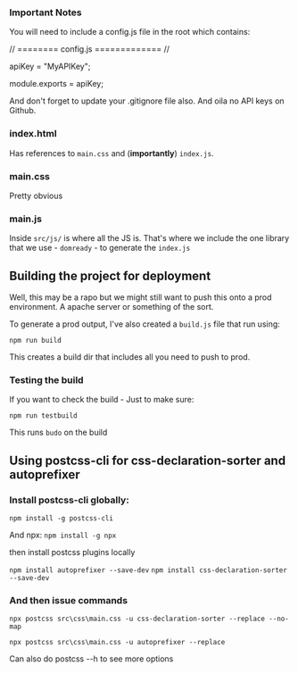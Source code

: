 ### Important Notes
You will need to include a config.js file in the root which contains:

// ======== config.js ============= //

apiKey = "MyAPIKey";

module.exports = apiKey;

And don't forget to update your .gitignore file also. And oila no 
API keys on Github.

### index.html
Has references to `main.css` and (**importantly**) `index.js`.

### main.css
Pretty obvious

### main.js
Inside `src/js/` is where all the JS is. That's where we include the one library that we use - `domready` - to generate the `index.js`


## Building the project for deployment
Well, this may be a rapo but we might still want to push this onto a prod environment. A apache server or something of the sort.

To generate a prod output, I've also created a `build.js` file that run using:
```
npm run build
```
This creates a build dir that includes all you need to push to prod.
### Testing the build
If you want to check the build - Just to make sure:
```
npm run testbuild
```
This runs `budo` on the build

## Using postcss-cli for css-declaration-sorter and autoprefixer

### Install postcss-cli globally:
`npm install -g postcss-cli`

And npx:
`npm install -g npx`

then install postcss plugins locally 

`npm install autoprefixer --save-dev`
`npm install css-declaration-sorter --save-dev`

### And then issue commands 
`npx postcss src\css\main.css -u css-declaration-sorter --replace --no-map`

`npx postcss src\css\main.css -u autoprefixer --replace`

Can also do postcss --h to see more options

